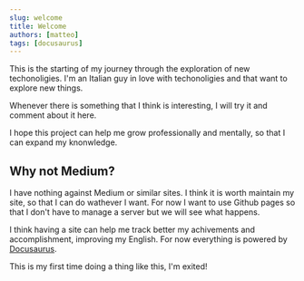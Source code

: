 ```yaml
---
slug: welcome
title: Welcome
authors: [matteo]
tags: [docusaurus]
---
```


This is the starting of my journey through the exploration of new techonoligies.
I'm an Italian guy in love with techonoligies and that want to explore new things.

Whenever there is something that I think is interesting, I will try it and comment about it here.

I hope this project can help me grow professionally and mentally, so that I can expand my knonwledge.

## Why not Medium?

I have nothing against Medium or similar sites. I think it is worth maintain my site, so that I can do wathever I want.
For now I want to use Github pages so that I don't have to manage a server but we will see what happens.

I think having a site can help me track better my achivements and accomplishment, improving my English.
For now everything is powered by [Docusaurus](https://docusaurus.io/).

This is my first time doing a thing like this, I'm exited!

